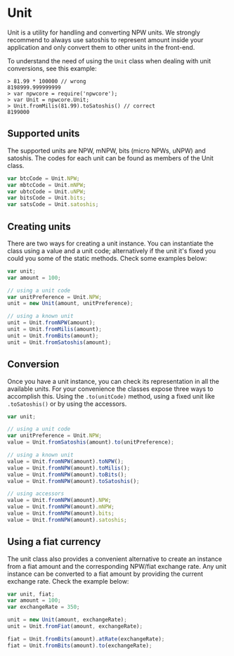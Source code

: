 # Unit
Unit is a utility for handling and converting NPW units. We strongly recommend to always use satoshis to represent amount inside your application and only convert them to other units in the front-end.

To understand the need of using the `Unit` class when dealing with unit conversions, see this example:

```
> 81.99 * 100000 // wrong
8198999.999999999
> var npwcore = require('npwcore');
> var Unit = npwcore.Unit;
> Unit.fromMilis(81.99).toSatoshis() // correct
8199000
```

## Supported units
The supported units are NPW, mNPW, bits (micro NPWs, uNPW) and satoshis. The codes for each unit can be found as members of the Unit class.

```javascript
var btcCode = Unit.NPW;
var mbtcCode = Unit.mNPW;
var ubtcCode = Unit.uNPW;
var bitsCode = Unit.bits;
var satsCode = Unit.satoshis;
```

## Creating units
There are two ways for creating a unit instance. You can instantiate the class using a value and a unit code; alternatively if the unit it's fixed you could you some of the static methods. Check some examples below:

```javascript
var unit;
var amount = 100;

// using a unit code
var unitPreference = Unit.NPW;
unit = new Unit(amount, unitPreference);

// using a known unit
unit = Unit.fromNPW(amount);
unit = Unit.fromMilis(amount);
unit = Unit.fromBits(amount);
unit = Unit.fromSatoshis(amount);
```

## Conversion
Once you have a unit instance, you can check its representation in all the available units. For your convenience the classes expose three ways to accomplish this. Using the `.to(unitCode)` method, using a fixed unit like `.toSatoshis()` or by using the accessors.

```javascript
var unit;

// using a unit code
var unitPreference = Unit.NPW;
value = Unit.fromSatoshis(amount).to(unitPreference);

// using a known unit
value = Unit.fromNPW(amount).toNPW();
value = Unit.fromNPW(amount).toMilis();
value = Unit.fromNPW(amount).toBits();
value = Unit.fromNPW(amount).toSatoshis();

// using accessors
value = Unit.fromNPW(amount).NPW;
value = Unit.fromNPW(amount).mNPW;
value = Unit.fromNPW(amount).bits;
value = Unit.fromNPW(amount).satoshis;
```

## Using a fiat currency
The unit class also provides a convenient alternative to create an instance from a fiat amount and the corresponding NPW/fiat exchange rate. Any unit instance can be converted to a fiat amount by providing the current exchange rate. Check the example below:

```javascript
var unit, fiat;
var amount = 100;
var exchangeRate = 350;

unit = new Unit(amount, exchangeRate);
unit = Unit.fromFiat(amount, exchangeRate);

fiat = Unit.fromBits(amount).atRate(exchangeRate);
fiat = Unit.fromBits(amount).to(exchangeRate);
```

